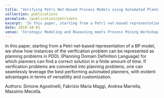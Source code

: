 ```yaml
---
title: "Verifying Petri Net-Based Process Models using Automated Planning"
collection: publications
permalink: /publication/petrinets
excerpt: 'In this paper, starting from a Petri net-based representation of a BP model, we show how instances of the verification problem can be represented as planning problems in PDDL (Planning Domain Definition Language) for which planners can find a correct solution in a finite amount of time. If verification problems are converted into planning problems, one can seamlessly leverage the best performing automated planners, with evident advantages in terms of versatility and customization.'
date: 2019-10-01
venue: 'Strategic Modeling and Reasoning meets Process Mining Workshop'
---
```


In this paper, starting from a Petri net-based representation of a BP model, we show how instances of the verification problem can be represented as planning problems in PDDL (Planning Domain Definition Language) for which planners can find a correct solution in a finite amount of time. If verification problems are converted into planning problems, one can seamlessly leverage the best performing automated planners, with evident advantages in terms of versatility and customization.

Authors: Simone Agostinelli, Fabrizio Maria Maggi, Andrea Marrella, Massimo Mecella.
